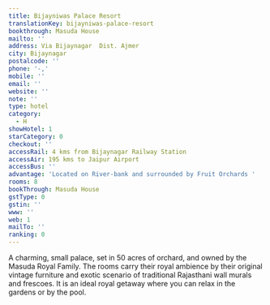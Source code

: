 ```yaml
---
title: Bijayniwas Palace Resort
translationKey: bijayniwas-palace-resort
bookthrough: Masuda House
mailto: ''
address: Via Bijaynagar  Dist. Ajmer
city: Bijaynagar
postalcode: ''
phone: '-,'
mobile: ''
email: ''
website: ''
note: ''
type: hotel
category:
  - H
showHotel: 1
starCategory: 0
checkout: ''
accessRail: 4 kms from Bijaynagar Railway Station
accessAir: 195 kms to Jaipur Airport
accessBus: ''
advantage: 'Located on River-bank and surrounded by Fruit Orchards '
rooms: 8
bookThrough: Masuda House
gstType: 0
gstin: ''
www: ''
web: 1
mailTo: ''
ranking: 0
---
```







A charming, small palace, set in 50 acres of orchard, and owned by the Masuda Royal Family. The rooms carry their royal ambience by their original vintage furniture and exotic scenario of traditional Rajasthani wall murals and frescoes. It is an ideal royal getaway where you can relax in the gardens or by the pool.